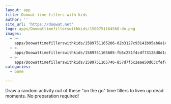 ```yaml
---
layout: app
title: Doowat time fillers with kids
author: ''
site_url: 'https://doowat.net'
logo: apps/Doowattimefillerswithkids/1589751164568-do.png
images:
  - >-
    apps/Doowattimefillerswithkids/1589751165206-02b3127c93141b95ab6a14cf185c05e6.png
  - >-
    apps/Doowattimefillerswithkids/1589751165605-fb5c251f4cdf73128d0d1d4700150c4e.png
  - >-
    apps/Doowattimefillerswithkids/1589751165746-857d7f5c2eae50d63cfefcc7b44a7967.png
categories:
  - Game

---
```

Draw a random activity out of these "on the go" time fillers to liven up dead moments. No preparation required!
